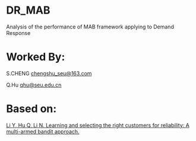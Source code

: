 # DR_MAB
Analysis of the performance of MAB framework applying to Demand Response

# Worked By:
S.CHENG chengshu_seu@163.com

Q.Hu    qhu@seu.edu.cn

# Based on:
[Li Y, Hu Q, Li N. Learning and selecting the right customers for reliability: A multi-armed bandit approach.](https://scholar.harvard.edu/files/yingyingli/files/2018-2.pdf)